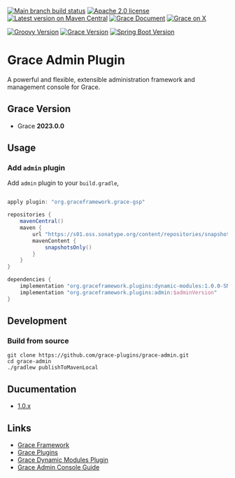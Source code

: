 [![Main branch build status](https://github.com/grace-plugins/grace-admin/workflows/Grace%20CI/badge.svg?style=flat)](https://github.com/grace-plugins/grace-admin/actions?query=workflow%3A%Grace+CI%22)
[![Apache 2.0 license](https://img.shields.io/badge/License-APACHE%202.0-green.svg?logo=APACHE&style=flat)](https://opensource.org/licenses/Apache-2.0)
[![Latest version on Maven Central](https://img.shields.io/maven-central/v/org.graceframework.plugins/admin.svg?label=Maven%20Central&logo=apache-maven&style=flat)](https://search.maven.org/search?q=g:org.graceframework.plugins)
[![Grace Document](https://img.shields.io/badge/Grace_Document-latest-blue?style=flat&logo=asciidoctor&logoColor=E40046&labelColor=ffffff&color=f49b06)](https://plugins.graceframework.org/grace-admin/latest/)
[![Grace on X](https://img.shields.io/twitter/follow/graceframework?style=social)](https://x.com/graceframework)

[![Groovy Version](https://img.shields.io/badge/Groovy-4.0.22-blue?style=flat&color=4298b8)](https://groovy-lang.org/releasenotes/groovy-4.0.html)
[![Grace Version](https://img.shields.io/badge/Grace-2023.0.0-blue?style=flat&color=f49b06)](https://github.com/graceframework/grace-framework/releases/tag/v2023.0.0)
[![Spring Boot Version](https://img.shields.io/badge/Spring_Boot-3.0.13-blue?style=flat&color=6db33f)](https://github.com/spring-projects/spring-boot/releases)

# Grace Admin Plugin

A powerful and flexible, extensible administration framework and management console for Grace.

## Grace Version

- Grace **2023.0.0**

## Usage

### Add `admin` plugin

Add `admin` plugin to your `build.gradle`,

```gradle

apply plugin: "org.graceframework.grace-gsp"

repositories {
    mavenCentral()
    maven {
        url "https://s01.oss.sonatype.org/content/repositories/snapshots/"
        mavenContent {
            snapshotsOnly()
        }
    }
}

dependencies {
    implementation "org.graceframework.plugins:dynamic-modules:1.0.0-SNAPSHOT"
    implementation "org.graceframework.plugins:admin:$adminVersion"
}

```

## Development

### Build from source

```
git clone https://github.com/grace-plugins/grace-admin.git
cd grace-admin
./gradlew publishToMavenLocal
```

## Ducumentation

* [1.0.x](https://plugins.graceframework.org/grace-admin/1.0.x/)

## Links

- [Grace Framework](https://github.com/graceframework/grace-framework)
- [Grace Plugins](https://github.com/grace-plugins)
- [Grace Dynamic Modules Plugin](https://github.com/grace-plugins/grace-dynamic-modules)
- [Grace Admin Console Guide](https://github.com/grace-guides/gs-admin-console)
